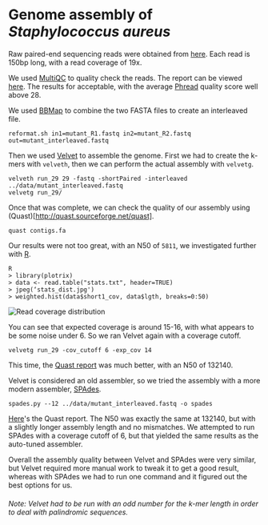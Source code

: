 # Genome assembly of _Staphylococcus aureus_

Raw paired-end sequencing reads were obtained from [here](https://zenodo.org/record/582600). Each read is 150bp long, with a read coverage of 19x.

We used [MultiQC](https://multiqc.info/) to quality check the reads. The report can be viewed [here](https://0petya.github.io/bioinformatics-2/homework/genome-assembly-lab/multiqc_report.html). The results for acceptable, with the average [Phread](https://en.wikipedia.org/wiki/Phred_quality_score) quality score well above 28.

We used [BBMap](https://jgi.doe.gov/data-and-tools/bbtools/bb-tools-user-guide/bbmap-guide/) to combine the two FASTA files to create an interleaved file.

```
reformat.sh in1=mutant_R1.fastq in2=mutant_R2.fastq out=mutant_interleaved.fastq
```

Then we used [Velvet](https://www.ebi.ac.uk/~zerbino/velvet/) to assemble the genome. First we had to create the k-mers with `velveth`, then we can perform the actual assembly with `velvetg`.

```
velveth run_29 29 -fastq -shortPaired -interleaved ../data/mutant_interleaved.fastq
velvetg run_29/
```

Once that was complete, we can check the quality of our assembly using (Quast)[http://quast.sourceforge.net/quast].

```
quast contigs.fa
```

Our results were not too great, with an N50 of `5811`, we investigated further with [R](https://www.r-project.org/).

```
R
> library(plotrix)
> data <- read.table("stats.txt", header=TRUE)
> jpeg(‘stats_dist.jpg')
> weighted.hist(data$short1_cov, data$lgth, breaks=0:50)
```

![Read coverage distribution](https://0petya.github.io/bioinformatics-2/homework/genome-assembly-lab/stats_dist.jpg)

You can see that expected coverage is around 15-16, with what appears to be some noise under 6. So we ran Velvet again with a coverage cutoff.

```
velvetg run_29 -cov_cutoff 6 -exp_cov 14
```

This time, the [Quast report](https://0petya.github.io/bioinformatics-2/homework/genome-assembly-lab/velvet.html) was much better, with an N50 of 132140.

Velvet is considered an old assembler, so we tried the assembly with a more modern assembler, [SPAdes](http://cab.spbu.ru/software/spades/).

```
spades.py --12 ../data/mutant_interleaved.fastq -o spades
```

[Here](https://0petya.github.io/bioinformatics-2/homework/genome-assembly-lab/spades.html)'s the Quast report. The N50 was exactly the same at 132140, but with a slightly longer assembly length and no mismatches. We attempted to run SPAdes with a coverage cutoff of 6, but that yielded the same results as the auto-tuned assembler.

Overall the assembly quality between Velvet and SPAdes were very similar, but Velvet required more manual work to tweak it to get a good result, whereas with SPAdes we had to run one command and it figured out the best options for us.

###### _Note: Velvet had to be run with an odd number for the k-mer length in order to deal with palindromic sequences._